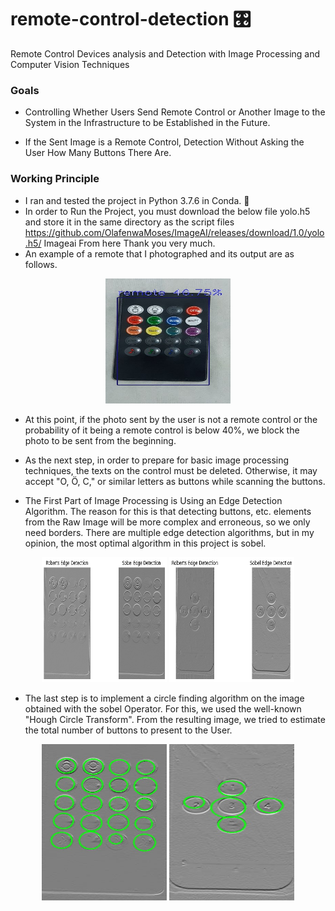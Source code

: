 # remote-control-detection :control_knobs:
Remote Control Devices analysis and Detection with Image Processing and Computer Vision Techniques
### Goals
- Controlling Whether Users Send Remote Control or Another Image to the System in the Infrastructure to be Established in the Future.

- If the Sent Image is a Remote Control, Detection Without Asking the User How Many Buttons There Are.

### Working Principle

- I ran and tested the project in Python 3.7.6 in Conda. :snake:
- In order to Run the Project, you must download the below file yolo.h5 and store it in the same directory as the script files https://github.com/OlafenwaMoses/ImageAI/releases/download/1.0/yolo.h5/
Imageai From here Thank you very much.
- An example of a remote that I photographed and its output are as follows.

<p align="center">
<img src="https://raw.githubusercontent.com/Darkksideyoda/Darkksideyoda.github.io/master/Urlimages/orgin1.PNG" width="200" height="200" />
</p>

- At this point, if the photo sent by the user is not a remote control or the probability of it being a remote control is below 40%, we block the photo to be sent from the beginning.

- As the next step, in order to prepare for basic image processing techniques, the texts on the control must be deleted. Otherwise, it may accept "O, Ö, C," or similar letters as buttons while scanning the buttons.

- The First Part of Image Processing is Using an Edge Detection Algorithm. The reason for this is that detecting buttons, etc. elements from the Raw Image will be more complex and erroneous, so we only need borders. There are multiple edge detection algorithms, but in my opinion, the most optimal algorithm in this project is sobel.

<p align="center">
<img src="https://raw.githubusercontent.com/Darkksideyoda/Darkksideyoda.github.io/master/Urlimages/output1.png" width="200" height="200" />
  
<img src="https://raw.githubusercontent.com/Darkksideyoda/Darkksideyoda.github.io/master/Urlimages/output2.png" width="200" height="200" />
</p>

- The last step is to implement a circle finding algorithm on the image obtained with the sobel Operator. For this, we used the well-known "Hough Circle Transform". From the resulting image, we tried to estimate the total number of buttons to present to the User.

<p align="center">
<img src="https://raw.githubusercontent.com/Darkksideyoda/Darkksideyoda.github.io/master/Urlimages/detectedOutput.jpg" width="200" height="250" />
  
<img src="https://raw.githubusercontent.com/Darkksideyoda/Darkksideyoda.github.io/master/Urlimages/detectedOutput%20(2).jpg" width="200" height="250" />
</p>

